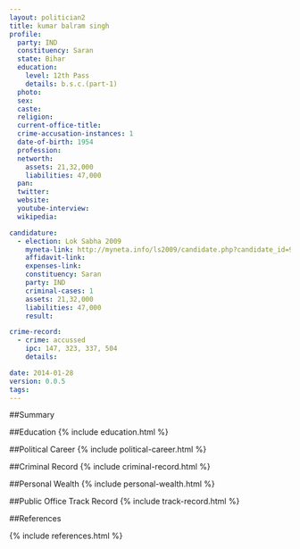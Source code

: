 ```yaml
---
layout: politician2
title: kumar balram singh
profile: 
  party: IND
  constituency: Saran
  state: Bihar
  education: 
    level: 12th Pass
    details: b.s.c.(part-1)
  photo: 
  sex: 
  caste: 
  religion: 
  current-office-title: 
  crime-accusation-instances: 1
  date-of-birth: 1954
  profession: 
  networth: 
    assets: 21,32,000
    liabilities: 47,000
  pan: 
  twitter: 
  website: 
  youtube-interview: 
  wikipedia: 

candidature: 
  - election: Lok Sabha 2009
    myneta-link: http://myneta.info/ls2009/candidate.php?candidate_id=963
    affidavit-link: 
    expenses-link: 
    constituency: Saran 
    party: IND
    criminal-cases: 1
    assets: 21,32,000
    liabilities: 47,000
    result:  

crime-record: 
  - crime: accussed
    ipc: 147, 323, 337, 504
    details:  

date: 2014-01-28
version: 0.0.5
tags: 
---
```

##Summary


##Education
{% include education.html %}


##Political Career
{% include political-career.html %}


##Criminal Record
{% include criminal-record.html %}


##Personal Wealth
{% include personal-wealth.html %}


##Public Office Track Record
{% include track-record.html %}


##References


{% include references.html %}